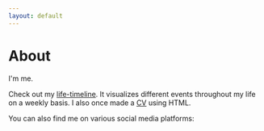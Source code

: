 ```yaml
---
layout: default
---
```

# About

I'm me.

Check out my [life-timeline](https://dnnsmnstrr.github.io/life). It visualizes different events throughout my life on a weekly basis. I also once made a [CV](./lebenslauf.html) using HTML.

You can also find me on various social media platforms:

<script src="https://gist.github.com/dnnsmnstrr/09a2559a9a970de5e8e9e5c2eaf1183b.js"></script>
